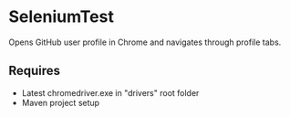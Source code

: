 # SeleniumTest

Opens GitHub user profile in Chrome and navigates through profile tabs.

## Requires

* Latest chromedriver.exe in "drivers" root folder
* Maven project setup
